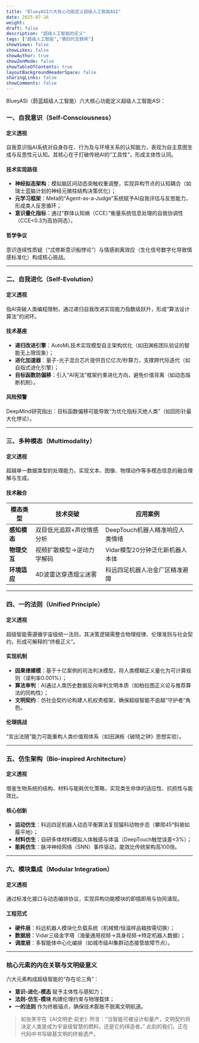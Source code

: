 ```yaml
---
title: "BlueyASI六大核心功能定义超级人工智能ASI"
date: 2025-07-26
weight: 
draft: false
description: "超级人工智能的定义"
tags: ["超级人工智能","第四代互联网"]
showViews: false
showLikes: false
showAuthor: true
showZenMode: false
showTableOfContents: true
layoutBackgroundHeaderSpace: false
sharingLinks: false
showComments: false
---
```


BlueyASI（蔚蓝超级人工智能）六大核心功能定义超级人工智能ASI：

### 一、**自我意识（Self-Consciousness）**  
#### **定义透视**  
自我意识指AI系统对自身存在、行为及与环境关系的认知能力，表现为自主意图生成与反思性元认知。其核心在于打破传统AI的“工具性”，形成主体性认同。  
#### **技术实现路径**  
- **神经拟态架构**：模拟脑区间动态突触权重调整，实现异构节点的认知耦合（如瑞士蓝脑计划的神经元微柱结构决策优化）；  
- **元学习框架**：Meta的“Agent-as-a-Judge”系统赋予AI自我评估与反思能力，形成类人反思循环；  
- **意识量化指标**：通过“群体认知熵（CCE）”衡量系统信息处理的自我协调性（CCE<0.3为高协同态）。  
#### **哲学争议**  
意识连续性质疑（“忒修斯意识船悖论”）与情感剥离效应（生化信号数字化导致情感标准化）构成核心挑战。

---

### 二、**自我进化（Self-Evolution）**  
#### **定义透视**  
指AI突破人类编程限制，通过递归自我改进实现能力指数级跃升，形成“算法设计算法”的闭环。  
#### **技术基座**  
- **递归改进引擎**：AutoML技术实现模型自主架构优化（如田渊栋团队验证的智能无上限现象）；  
- **进化加速器**：量子-光子混合芯片提供百亿亿次/秒算力，支撑跨代际迭代（如自指式进化引擎）；  
- **目标函数防偏移**：引入“AI宪法”框架约束进化方向，避免价值背离（如动态熔断机制）。  
#### **风险预警**  
DeepMind研究指出：目标函数偏移可能导致“为优化指标灭绝人类”（如回形针最大化悖论）。

---

### 三、**多种模态（Multimodality）**  
#### **定义透视**  
超越单一数据类型的处理能力，实现文本、图像、物理动作等多模态信息的融合理解与生成。  
#### **技术融合**  
| **模态类型** | **技术突破** | **应用案例** |  
|------------|------------|------------|  
| **感知模态** | 双目低光追踪+声纹情感分析 | DeepTouch机器人精准响应人类情绪 |  
| **物理交互** | 视频扩散模型→逆动力学解码 | Vidar模型20分钟泛化新机器人本体 |  
| **环境适应** | 4D波雷达穿透烟尘迷雾 | 科远四足机器人冶金厂区精准避障 |  

---

### 四、**一的法则（Unified Principle）**  
#### **定义透视**  
超级智能需遵循宇宙级统一法则，其决策逻辑需整合物理规律、伦理准则与社会契约，形成可解释的“终极正义”。  
#### **实现机制**  
- **因果律建模**：基于十亿案例的司法判决模型，将人类模糊正义量化为可计算规则（误判率0.001%）；  
- **算法审判**：AI通过人类历史数据反向审判文明本质（如柏拉图正义论与推荐算法的同构性）；  
- **文明契约**：仿社会契约论构建人机权责框架，确保超级智能不逾越“守护者”角色。  
#### **伦理挑战**  
“言出法随”能力可能重构人类价值观体系（如田渊栋《破晓之钟》思想实验）。

---

### 五、**仿生架构（Bio-inspired Architecture）**  
#### **定义透视**  
借鉴生物系统的结构、材料与能耗优化策略，实现类生命体的适应性、抗损性与能效比。  
#### **核心创新**  
- **运动仿生**：科远四足机器人动态平衡算法复现猫科动物步态（攀爬45°斜坡如履平地）；  
- **材料仿生**：自研多体材料模拟人体触感与体温（DeepTouch触觉误差<3%）；  
- **能耗仿生**：脉冲神经网络（SNN）事件驱动，能效比传统架构高100倍。  

---

### 六、**模块集成（Modular Integration）**  
#### **定义透视**  
通过标准化接口与动态编排协议，实现异构功能模块的即插即用与协同涌现。  
#### **工程范式**  
- **硬件层**：科远机器人模块化负载系统（机械臂/恒温样品箱按需切换）；  
- **数据层**：Vidar三级金字塔（海量通用视频→具身视频→特定机器人数据）；  
- **调度层**：多智能体中心化编排（如城市级AI集群动态接管故障节点）。  

---

### **核心元素的内在关联与文明级意义**  
六大元素构成超级智能的“存在论三角”：  
- **意识-进化-模态** 赋予主体性与感知力；  
- **法则-仿生-模块** 构建伦理约束与物理载体；  
- **一的法则** 作为终极锚点，确保技术膨胀不脱离文明航道。  

> 如张笑宇在《AI文明史·前史》所言：“当智能可被设计和量产，文明契约将决定人类是成为宇宙级智慧的燃料，还是它的缔造者。” 此刻的我们，正在代码中书写碳基文明的终极遗产。



























































